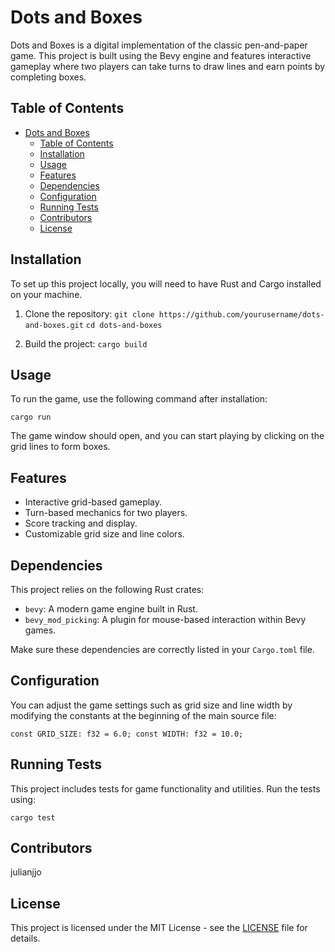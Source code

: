 
# Dots and Boxes

Dots and Boxes is a digital implementation of the classic pen-and-paper game. This project is built using the Bevy engine and features interactive gameplay where two players can take turns to draw lines and earn points by completing boxes.

## Table of Contents

- [Dots and Boxes](#dots-and-boxes)
  - [Table of Contents](#table-of-contents)
  - [Installation](#installation)
  - [Usage](#usage)
  - [Features](#features)
  - [Dependencies](#dependencies)
  - [Configuration](#configuration)
  - [Running Tests](#running-tests)
  - [Contributors](#contributors)
  - [License](#license)

## Installation

To set up this project locally, you will need to have Rust and Cargo installed on your machine.

1. Clone the repository:
`git clone https://github.com/yourusername/dots-and-boxes.git`
`cd dots-and-boxes`

2. Build the project:
`cargo build`

## Usage

To run the game, use the following command after installation:

`cargo run`

The game window should open, and you can start playing by clicking on the grid lines to form boxes.

## Features

- Interactive grid-based gameplay.
- Turn-based mechanics for two players.
- Score tracking and display.
- Customizable grid size and line colors.

## Dependencies

This project relies on the following Rust crates:

- `bevy`: A modern game engine built in Rust.
- `bevy_mod_picking`: A plugin for mouse-based interaction within Bevy games.

Make sure these dependencies are correctly listed in your `Cargo.toml` file.

## Configuration

You can adjust the game settings such as grid size and line width by modifying the constants at the beginning of the main source file:

``const GRID_SIZE: f32 = 6.0;
const WIDTH: f32 = 10.0;``

## Running Tests

This project includes tests for game functionality and utilities. Run the tests using:

`cargo test`

## Contributors

julianjjo

## License

This project is licensed under the MIT License - see the [LICENSE](https://github.com/julianjjo/dots-and-boxes-rust?tab=MIT-1-ov-file) file for details.
